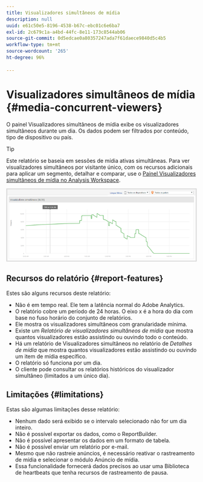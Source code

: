 ```yaml
---
title: Visualizadores simultâneos de mídia
description: null
uuid: e61c50e5-8196-4538-b67c-ebc01c6e6ba7
exl-id: 2c679c1a-a4bd-44fc-8e11-173c8544ab06
source-git-commit: 0d5edcae0a80357247ada7f61daece9840d5c4b5
workflow-type: tm+mt
source-wordcount: '265'
ht-degree: 96%

---
```


# Visualizadores simultâneos de mídia {#media-concurrent-viewers}

O painel Visualizadores simultâneos de mídia exibe os visualizadores simultâneos durante um dia. Os dados podem ser filtrados por conteúdo, tipo de dispositivo ou país.

>[!TIP]
>
> Este relatório se baseia em sessões de mídia ativas simultâneas.  Para ver visualizadores simultâneos por visitante único, com os recursos adicionais para aplicar um segmento, detalhar e comparar, use o [Painel Visualizadores simultâneos de mídia no Analysis Workspace](https://experienceleague.adobe.com/docs/analytics/analyze/analysis-workspace/panels/media-concurrent-viewers.html).


![](assets/video-concurrent-viewers.png)

## Recursos do relatório {#report-features}

Estes são alguns recursos deste relatório:

* Não é em tempo real. Ele tem a latência normal do Adobe Analytics.
* O relatório cobre um período de 24 horas. O eixo x é a hora do dia com base no fuso horário do conjunto de relatórios.
* Ele mostra os visualizadores simultâneos com granularidade mínima.
* Existe um *Relatório de visualizadores simultâneos de mídia* que mostra quantos visualizadores estão assistindo ou ouvindo todo o conteúdo.
* Há um relatório de Visualizadores simultâneos no relatório de *Detalhes de mídia* que mostra quantos visualizadores estão assistindo ou ouvindo um item de mídia específico.
* O relatório só funciona por um dia.
* O cliente pode consultar os relatórios históricos do visualizador simultâneo (limitados a um único dia).

## Limitações {#limitations}

Estas são algumas limitações desse relatório:

* Nenhum dado será exibido se o intervalo selecionado não for um dia inteiro.
* Não é possível exportar os dados, como o ReportBuilder.
* Não é possível apresentar os dados em um formato de tabela.
* Não é possível enviar um relatório por e-mail.
* Mesmo que não rastreie anúncios, é necessário reativar o rastreamento de mídia e selecionar o módulo Anúncio de mídia.
* Essa funcionalidade fornecerá dados precisos ao usar uma Biblioteca de heartbeats que tenha recursos de rastreamento de pausa.
